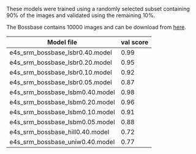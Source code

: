 
These models were trained using a randomly selected subset 
containing 90% of the images and validated using the remaining 10%.


The Bossbase contains 10000 images and can be download from 
[here](http://agents.fel.cvut.cz/stegodata/BossBase-1.01-cover.tar.bz2).


| Model file                         | val score |
|------------------------------------|-----------|
| e4s_srm_bossbase_lsbr0.40.model    |   0.99    |
| e4s_srm_bossbase_lsbr0.20.model    |   0.95    |
| e4s_srm_bossbase_lsbr0.10.model    |   0.92    |
| e4s_srm_bossbase_lsbr0.05.model    |   0.87    |
| e4s_srm_bossbase_lsbm0.40.model    |   0.98    |
| e4s_srm_bossbase_lsbm0.20.model    |   0.96    |
| e4s_srm_bossbase_lsbm0.10.model    |   0.91    |
| e4s_srm_bossbase_lsbm0.05.model    |   0.88    |
| e4s_srm_bossbase_hill0.40.model    |   0.72    |
| e4s_srm_bossbase_uniw0.40.model    |   0.77    |

